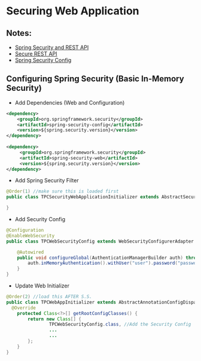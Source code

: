 # Securing Web Application

## Notes:
- [Spring Security and REST API](http://java.dzone.com/articles/secure-rest-services-using)
- [Secure REST API](http://jaxenter.com/rest-api-spring-java-8-112289.html)
- [Spring Security Config](http://spring.io/blog/2013/07/03/spring-security-java-config-preview-web-security/)

## Configuring Spring Security (Basic In-Memory Security)
- Add Dependencies (Web and Configuration)
```xml
<dependency>
	<groupId>org.springframework.security</groupId>
	<artifactId>spring-security-config</artifactId>
	<version>${spring.security.version}</version>
</dependency>
		
<dependency>
	 <groupId>org.springframework.security</groupId>
	 <artifactId>spring-security-web</artifactId>
	 <version>${spring.security.version}</version>
</dependency>
```
- Add Spring Security Filter
```java
@Order(1) //make sure this is loaded first
public class TPCSecurityWebApplicationInitializer extends AbstractSecurityWebApplicationInitializer {

}
```

- Add Security Config
```java
@Configuration
@EnableWebSecurity
public class TPCWebSecurityConfig extends WebSecurityConfigurerAdapter {

	@Autowired
	public void configureGlobal(AuthenticationManagerBuilder auth) throws Exception {
		auth.inMemoryAuthentication().withUser("user").password("password").roles("USER");
	}
}
```

- Update Web Initializer
```java
@Order(2) //load this AFTER S.S.
public class TPCWebAppInitializer extends AbstractAnnotationConfigDispatcherServletInitializer {
  @Override
	protected Class<?>[] getRootConfigClasses() {
		return new Class[] { 
				TPCWebSecurityConfig.class, //Add the Security Config
				...
				...
		};
	}
}
```
